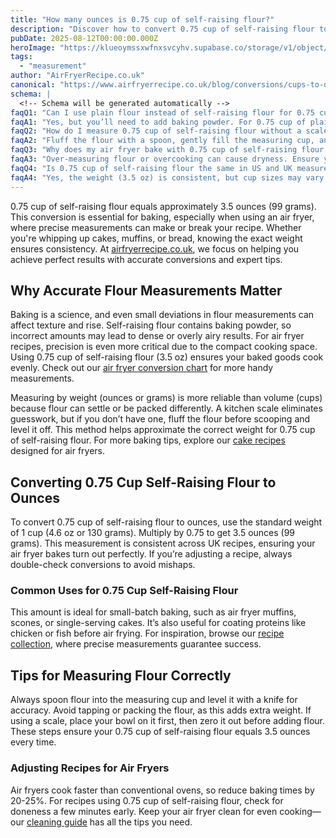 ```yaml
---
title: "How many ounces is 0.75 cup of self-raising flour?"
description: "Discover how to convert 0.75 cup of self-raising flour to ounces for perfect baking every time. Get accurate measurements and tips for air fryer recipes."
pubDate: 2025-08-12T00:00:00.000Z
heroImage: "https://klueoymssxwfnxsvcyhv.supabase.co/storage/v1/object/public/Shmucket/how-many-ounces-is-0-75-cup-of-self-raising-flour.webp"
tags:
  - "measurement"
author: "AirFryerRecipe.co.uk"
canonical: "https://www.airfryerrecipe.co.uk/blog/conversions/cups-to-ounces/how-many-ounces-is-0-75-cup-of-self-raising-flour"
schema: |
  <!-- Schema will be generated automatically -->
faqQ1: "Can I use plain flour instead of self-raising flour for 0.75 cup measurements?"
faqA1: "Yes, but you’ll need to add baking powder. For 0.75 cup of plain flour, mix in 1.5 teaspoons of baking powder to mimic self-raising flour. Adjustments may be needed for air fryer recipes, so check our conversion guides."
faqQ2: "How do I measure 0.75 cup of self-raising flour without a scale?"
faqA2: "Fluff the flour with a spoon, gently fill the measuring cup, and level it off with a straight edge. This method approximates 3.5 ounces (0.75 cup) of self-raising flour. For best results, invest in a kitchen scale."
faqQ3: "Why does my air fryer bake with 0.75 cup of self-raising flour turn out dry?"
faqA3: "Over-measuring flour or overcooking can cause dryness. Ensure you’re using exactly 3.5 ounces (0.75 cup) and reduce cooking time by 5-10% in the air fryer. Our recipes account for these adjustments."
faqQ4: "Is 0.75 cup of self-raising flour the same in US and UK measurements?"
faqA4: "Yes, the weight (3.5 oz) is consistent, but cup sizes may vary slightly. Always weigh flour for accuracy, especially in air fryer recipes where precision matters. Check our conversion charts for clarity."
---
```

<p>0.75 cup of self-raising flour equals approximately 3.5 ounces (99 grams). This conversion is essential for baking, especially when using an air fryer, where precise measurements can make or break your recipe. Whether you're whipping up cakes, muffins, or bread, knowing the exact weight ensures consistency. At <a href=https://www.airfryerrecipe.co.uk>airfryerrecipe.co.uk</a>, we focus on helping you achieve perfect results with accurate conversions and expert tips.</p>  

<h2>Why Accurate Flour Measurements Matter</h2>  
<p>Baking is a science, and even small deviations in flour measurements can affect texture and rise. Self-raising flour contains baking powder, so incorrect amounts may lead to dense or overly airy results. For air fryer recipes, precision is even more critical due to the compact cooking space. Using 0.75 cup of self-raising flour (3.5 oz) ensures your baked goods cook evenly. Check out our <a href=https://www.airfryerrecipe.co.uk/air-fryer-conversion-chart>air fryer conversion chart</a> for more handy measurements.</p>  

<p>Measuring by weight (ounces or grams) is more reliable than volume (cups) because flour can settle or be packed differently. A kitchen scale eliminates guesswork, but if you don’t have one, fluff the flour before scooping and level it off. This method helps approximate the correct weight for 0.75 cup of self-raising flour. For more baking tips, explore our <a href=https://www.airfryerrecipe.co.uk/recipe-category/cakes>cake recipes</a> designed for air fryers.</p>  

<h2>Converting 0.75 Cup Self-Raising Flour to Ounces</h2>  
<p>To convert 0.75 cup of self-raising flour to ounces, use the standard weight of 1 cup (4.6 oz or 130 grams). Multiply by 0.75 to get 3.5 ounces (99 grams). This measurement is consistent across UK recipes, ensuring your air fryer bakes turn out perfectly. If you’re adjusting a recipe, always double-check conversions to avoid mishaps.</p>  

<h3>Common Uses for 0.75 Cup Self-Raising Flour</h3>  
<p>This amount is ideal for small-batch baking, such as air fryer muffins, scones, or single-serving cakes. It’s also useful for coating proteins like chicken or fish before air frying. For inspiration, browse our <a href=https://www.airfryerrecipe.co.uk/recipes>recipe collection</a>, where precise measurements guarantee success.</p>  

<h2>Tips for Measuring Flour Correctly</h2>  
<p>Always spoon flour into the measuring cup and level it with a knife for accuracy. Avoid tapping or packing the flour, as this adds extra weight. If using a scale, place your bowl on it first, then zero it out before adding flour. These steps ensure your 0.75 cup of self-raising flour equals 3.5 ounces every time.</p>  

<h3>Adjusting Recipes for Air Fryers</h3>  
<p>Air fryers cook faster than conventional ovens, so reduce baking times by 20-25%. For recipes using 0.75 cup of self-raising flour, check for doneness a few minutes early. Keep your air fryer clean for even cooking—our <a href=https://www.airfryerrecipe.co.uk/air-fryer-cleaner>cleaning guide</a> has all the tips you need.</p>
